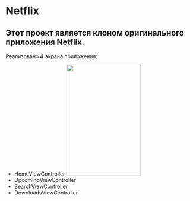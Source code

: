 # Netflix

## Этот проект является клоном оригинального приложения Netflix.

Реализовано 4 экрана приложения:
- HomeViewController
  <img src="(https://github.com/zabashtina/Netflix/assets/55196717/820a1792-dff1-492e-97e5-c7cdf54ad246)" width="200" height="300"/>&nbsp;
- UpcomingViewController
- SearchViewController
- DownloadsViewController
